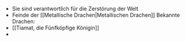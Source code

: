 + Sie sind verantwortlich für die Zerstörung der Welt
+ Feinde der [[Metallische Drachen|Metallischen Drachen]]
Bekannte Drachen:
+ [[Tiamat, die Fünfköpfige Königin]]
+ 